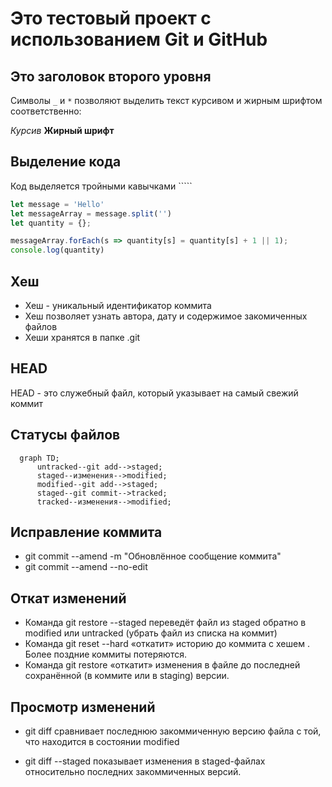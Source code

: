 # Это тестовый проект с использованием Git и GitHub

## Это заголовок второго уровня

Символы `_` и `*` позволяют выделить текст курсивом и жирным шрифтом соответственно:

_Курсив_ **Жирный шрифт**

## Выделение кода

Код выделяется тройными кавычками `````

```JavaScript
let message = 'Hello'
let messageArray = message.split('')
let quantity = {};

messageArray.forEach(s => quantity[s] = quantity[s] + 1 || 1);
console.log(quantity)
```

## Хеш

- Хеш - уникальный идентификатор коммита
- Хеш позволяет узнать автора, дату и содержимое закомиченных файлов
- Хеши хранятся в папке .git

## HEAD

HEAD - это служебный файл, который указывает на самый свежий коммит

## Статусы файлов

```mermaid
  graph TD;
      untracked--git add-->staged;
      staged--изменения-->modified;
      modified--git add-->staged;
      staged--git commit-->tracked;
      tracked--изменения-->modified;
```

## Исправление коммита

- git commit --amend -m "Обновлённое сообщение коммита"
- git commit --amend --no-edit

## Откат изменений

- Команда git restore --staged <file> переведёт файл из staged обратно в modified или untracked (убрать файл из списка на коммит)
- Команда git reset --hard <commit hash> «откатит» историю до коммита с хешем <hash>. Более поздние коммиты потеряются.
- Команда git restore <file> «откатит» изменения в файле до последней сохранённой (в коммите или в staging) версии.

## Просмотр изменений

- git diff сравнивает последнюю закоммиченную версию файла с той, что находится в состоянии modified

- git diff --staged показывает изменения в staged-файлах относительно последних закоммиченных версий.

